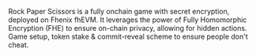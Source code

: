 Rock Paper Scissors is a fully onchain game with secret encryption, deployed on Fhenix fhEVM.
It leverages the power of Fully Homomorphic Encryption (FHE) to ensure on-chain privacy, allowing for hidden actions. 
Game setup, token stake & commit-reveal scheme to ensure people don't cheat.
